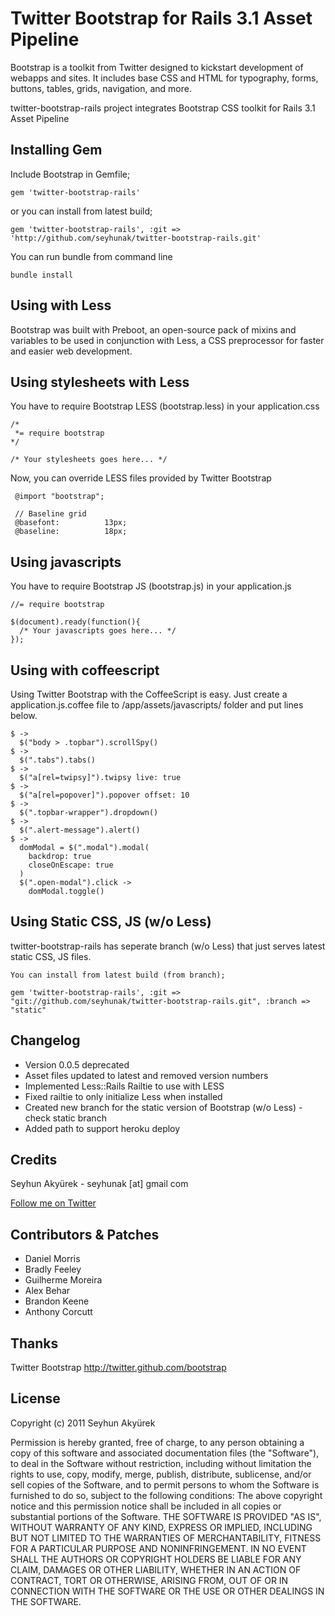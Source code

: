 # Twitter Bootstrap for Rails 3.1 Asset Pipeline
Bootstrap is a toolkit from Twitter designed to kickstart development of webapps and sites.
It includes base CSS and HTML for typography, forms, buttons, tables, grids, navigation, and more.


twitter-bootstrap-rails project integrates Bootstrap CSS toolkit for Rails 3.1 Asset Pipeline


## Installing Gem

Include Bootstrap in Gemfile;

    gem 'twitter-bootstrap-rails'

or you can install from latest build;

    gem 'twitter-bootstrap-rails', :git => 'http://github.com/seyhunak/twitter-bootstrap-rails.git'

You can run bundle from command line

    bundle install


## Using with Less

Bootstrap was built with Preboot, an open-source pack of mixins and variables to be used in conjunction with Less,
a CSS preprocessor for faster and easier web development.

## Using stylesheets with Less

You have to require Bootstrap LESS (bootstrap.less) in your application.css

    /*
     *= require bootstrap
    */

    /* Your stylesheets goes here... */
    

Now, you can override LESS files provided by Twitter Bootstrap

     @import "bootstrap";
     
     // Baseline grid
     @basefont:          13px;
     @baseline:          18px;


## Using javascripts

You have to require Bootstrap JS (bootstrap.js) in your application.js

    //= require bootstrap

    $(document).ready(function(){
      /* Your javascripts goes here... */
    });


## Using with coffeescript

Using Twitter Bootstrap with the CoffeeScript is easy.
Just create a application.js.coffee file to /app/assets/javascripts/ folder and put lines below.

    $ ->
	  $("body > .topbar").scrollSpy()
  	$ ->
	  $(".tabs").tabs()
	$ ->
	  $("a[rel=twipsy]").twipsy live: true
	$ ->
	  $("a[rel=popover]").popover offset: 10
	$ ->
	  $(".topbar-wrapper").dropdown()
	$ ->
	  $(".alert-message").alert()
	$ ->
	  domModal = $(".modal").modal(
		backdrop: true
		closeOnEscape: true
	  )
	  $(".open-modal").click ->
		domModal.toggle()
		

## Using Static CSS, JS (w/o Less)

twitter-bootstrap-rails has seperate branch (w/o Less) that just serves latest static CSS, JS files.

    You can install from latest build (from branch);
    
    gem 'twitter-bootstrap-rails', :git => "git://github.com/seyhunak/twitter-bootstrap-rails.git", :branch => "static"


## Changelog
<ul>
  <li>Version 0.0.5 deprecated</li>
  <li>Asset files updated to latest and removed version numbers</li>
  <li>Implemented Less::Rails Railtie to use with LESS</li>
  <li>Fixed railtie to only initialize Less when installed</li>
  <li>Created new branch for the static version of Bootstrap (w/o Less) - check static branch</li>
  <li>Added path to support heroku deploy</li>
</ul>

## Credits
Seyhun Akyürek - seyhunak [at] gmail com

[Follow me on Twitter](http://twitter.com/seyhunak "Twitter")


## Contributors & Patches
<ul>
  <li>Daniel Morris</li>
  <li>Bradly Feeley</li>
  <li>Guilherme Moreira</li>
  <li>Alex Behar</li>
  <li>Brandon Keene</li>
  <li>Anthony Corcutt</li>
</ul>


## Thanks
Twitter Bootstrap
http://twitter.github.com/bootstrap


## License
Copyright (c) 2011 Seyhun Akyürek

Permission is hereby granted, free of charge, to any person obtaining a copy of this software and associated documentation files (the "Software"), to deal in the Software without restriction, including without limitation the rights to use, copy, modify, merge, publish, distribute, sublicense, and/or sell copies of the Software, and to permit persons to whom the Software is furnished to do so, subject to the following conditions:
The above copyright notice and this permission notice shall be included in all copies or substantial portions of the Software.
THE SOFTWARE IS PROVIDED "AS IS", WITHOUT WARRANTY OF ANY KIND, EXPRESS OR IMPLIED, INCLUDING BUT NOT LIMITED TO THE WARRANTIES OF MERCHANTABILITY, FITNESS FOR A PARTICULAR PURPOSE AND NONINFRINGEMENT. IN NO EVENT SHALL THE AUTHORS OR COPYRIGHT HOLDERS BE LIABLE FOR ANY CLAIM, DAMAGES OR OTHER LIABILITY, WHETHER IN AN ACTION OF CONTRACT, TORT OR OTHERWISE, ARISING FROM, OUT OF OR IN CONNECTION WITH THE SOFTWARE OR THE USE OR OTHER DEALINGS IN THE SOFTWARE.

